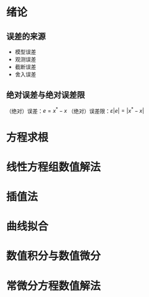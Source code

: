 # 绪论
## 误差的来源
- 模型误差
- 观测误差
- 截断误差
- 舍入误差

## 绝对误差与绝对误差限
（绝对）误差：$e=x^{*}-x$
（绝对）误差限：$\varepsilon|e|=|x^{*}-x|$

# 方程求根
# 线性方程组数值解法
# 插值法
# 曲线拟合
# 数值积分与数值微分
# 常微分方程数值解法

